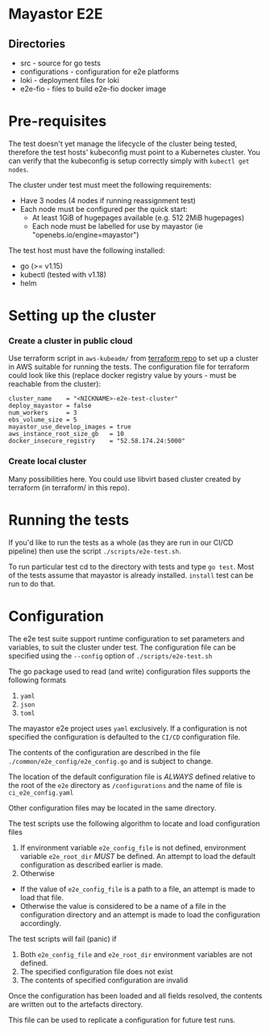 # Mayastor E2E 

## Directories
* src - source for go tests
* configurations - configuration for e2e platforms
* loki - deployment files for loki
* e2e-fio - files to build e2e-fio docker image

# Pre-requisites

The test doesn't yet manage the lifecycle of the cluster being tested,
therefore the test hosts' kubeconfig must point to a Kubernetes cluster.
You can verify that the kubeconfig is setup correctly simply with
`kubectl get nodes`.

The cluster under test must meet the following requirements:
* Have 3 nodes (4 nodes if running reassignment test)
* Each node must be configured per the quick start:
  * At least 1GiB of hugepages available (e.g. 512 2MiB hugepages)
  * Each node must be labelled for use by mayastor (ie "openebs.io/engine=mayastor")

The test host must have the following installed:
* go (>= v1.15)
* kubectl (tested with v1.18)
* helm

# Setting up the cluster

### Create a cluster in public cloud

Use terraform script in `aws-kubeadm/` from
[terraform repo](https://github.com/mayadata-io/mayastor-terraform-playground) to
set up a cluster in AWS suitable for running the tests. The configuration file for
terraform could look like this (replace docker registry value by yours - must
be reachable from the cluster):

```
cluster_name    = "<NICKNAME>-e2e-test-cluster"
deploy_mayastor = false
num_workers     = 3
ebs_volume_size = 5
mayastor_use_develop_images = true
aws_instance_root_size_gb   = 10
docker_insecure_registry    = "52.58.174.24:5000"
```

### Create local cluster

Many possibilities here. You could use libvirt based cluster created by
terraform (in terraform/ in this repo). 

# Running the tests

If you'd like to run the tests as a whole (as they are run in our CI/CD
pipeline) then use the script `./scripts/e2e-test.sh`.

To run particular test cd to the directory with tests and type `go test`.
Most of the tests assume that mayastor is already installed. `install` test
can be run to do that.

# Configuration
The e2e test suite support runtime configuration to set parameters and variables,
to suit the cluster under test. The configuration file can be specified using the `--config`
option of `./scripts/e2e-test.sh`

The go package used to read (and write) configuration files supports the following formats
1. `yaml`
2. `json`
3. `toml`

The mayastor e2e project uses `yaml` exclusively.
If a configuration is not specified the configuration is defaulted to the `CI/CD` configuration file.

The contents of the configuration are described in the file
`./common/e2e_config/e2e_config.go` and is subject to change.

The location of the default configuration file is *ALWAYS* defined relative to the root of the `e2e` directory as
`/configurations` and the name of file is `ci_e2e_config.yaml`

Other configuration files may be located in the same directory.

The test scripts use the following algorithm to locate and load configuration files
1. If environment variable `e2e_config_file` is not defined, environment variable `e2e_root_dir` *MUST* be defined. An attempt to load the default configuration as described earlier is made.
2. Otherwise
 * If the value of `e2e_config_file` is a path to a file, an attempt is made to load that file.
 * Otherwise the value is considered to be a name of a file in the configuration directory and an attempt is made to load the configuration accordingly.

The test scripts will fail (panic) if
1. Both `e2e_config_file` and `e2e_root_dir` environment variables are not defined.
2. The specified configuration file does not exist
3. The contents of specified configuration are invalid

Once the configuration has been loaded and all fields resolved, the contents are written out to the artefacts directory.

This file can be used to replicate a configuration for future test runs.

